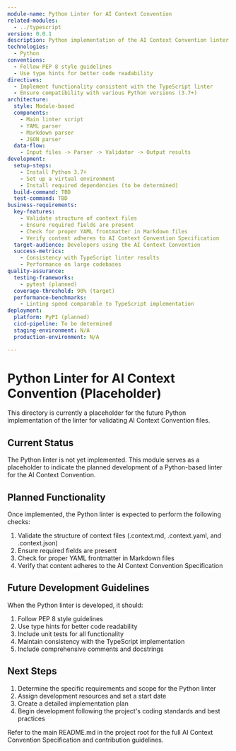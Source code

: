 ```yaml
---
module-name: Python Linter for AI Context Convention
related-modules:
  - ../typescript
version: 0.0.1
description: Python implementation of the AI Context Convention linter (placeholder)
technologies:
  - Python
conventions:
  - Follow PEP 8 style guidelines
  - Use type hints for better code readability
directives:
  - Implement functionality consistent with the TypeScript linter
  - Ensure compatibility with various Python versions (3.7+)
architecture:
  style: Module-based
  components:
    - Main linter script
    - YAML parser
    - Markdown parser
    - JSON parser
  data-flow:
    - Input files -> Parser -> Validator -> Output results
development:
  setup-steps:
    - Install Python 3.7+
    - Set up a virtual environment
    - Install required dependencies (to be determined)
  build-command: TBD
  test-command: TBD
business-requirements:
  key-features:
    - Validate structure of context files
    - Ensure required fields are present
    - Check for proper YAML frontmatter in Markdown files
    - Verify content adheres to AI Context Convention Specification
  target-audience: Developers using the AI Context Convention
  success-metrics:
    - Consistency with TypeScript linter results
    - Performance on large codebases
quality-assurance:
  testing-frameworks:
    - pytest (planned)
  coverage-threshold: 90% (target)
  performance-benchmarks:
    - Linting speed comparable to TypeScript implementation
deployment:
  platform: PyPI (planned)
  cicd-pipeline: To be determined
  staging-environment: N/A
  production-environment: N/A

---
```


# Python Linter for AI Context Convention (Placeholder)

This directory is currently a placeholder for the future Python implementation of the linter for validating AI Context Convention files.

## Current Status

The Python linter is not yet implemented. This module serves as a placeholder to indicate the planned development of a Python-based linter for the AI Context Convention.

## Planned Functionality

Once implemented, the Python linter is expected to perform the following checks:

1. Validate the structure of context files (.context.md, .context.yaml, and .context.json)
2. Ensure required fields are present
3. Check for proper YAML frontmatter in Markdown files
4. Verify that content adheres to the AI Context Convention Specification

## Future Development Guidelines

When the Python linter is developed, it should:

1. Follow PEP 8 style guidelines
2. Use type hints for better code readability
3. Include unit tests for all functionality
4. Maintain consistency with the TypeScript implementation
5. Include comprehensive comments and docstrings

## Next Steps

1. Determine the specific requirements and scope for the Python linter
2. Assign development resources and set a start date
3. Create a detailed implementation plan
4. Begin development following the project's coding standards and best practices

Refer to the main README.md in the project root for the full AI Context Convention Specification and contribution guidelines.